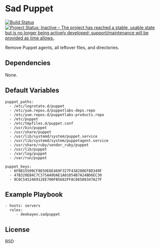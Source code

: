 Sad Puppet
==========

[![Build Status](https://travis-ci.org/deekayen/ansible-role-sadpuppet.svg?branch=master)](https://travis-ci.org/deekayen/ansible-role-sadpuppet) [![Project Status: Inactive – The project has reached a stable, usable state but is no longer being actively developed; support/maintenance will be provided as time allows.](https://www.repostatus.org/badges/latest/inactive.svg)](https://www.repostatus.org/#inactive)

Remove Puppet agents, all leftover files, and directories.

Dependencies
------------

None.

Default Variables
-----------------

    puppet_paths:
      - /etc/logrotate.d/puppet
      - /etc/yum.repos.d/puppetlabs-deps.repo
      - /etc/yum.repos.d/puppetlabs-products.repo
      - /etc/puppet
      - /etc/tmpfiles.d/puppet.conf
      - /usr/bin/puppet
      - /usr/share/puppet
      - /usr/lib/systemd/system/puppet.service
      - /usr/lib/systemd/system/puppetagent.service
      - /usr/share/ruby/vendor_ruby/puppet
      - /usr/lib/puppet
      - /var/log/puppet
      - /var/run/puppet

    puppet_keys:
      - 6F6B15509CF8E59E6E469F327F438280EF8D349F
      - 47B320EB4C7C375AA9DAE1A01054B7A24BD6EC30
      - 9C6C545246912EE700FB5682FFAC86588347A27F

Example Playbook
----------------

    - hosts: servers
      roles:
         - deekayen.sadpuppet

License
-------

BSD
